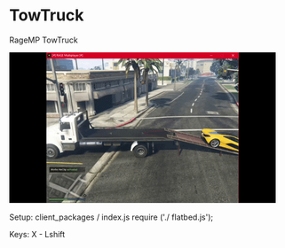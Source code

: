 # TowTruck
RageMP TowTruck

 ![ Alt text](towtruck.gif) [](towtruck.gif)

Setup:
client_packages / index.js
require ('./ flatbed.js');

Keys: X - Lshift

